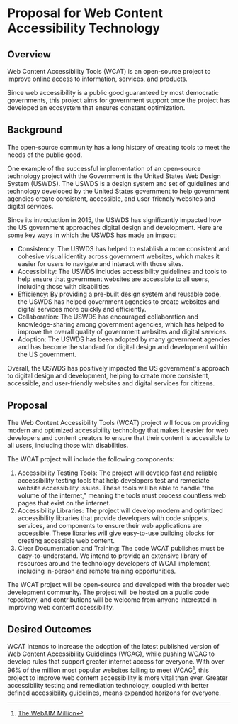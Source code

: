 # Proposal for Web Content Accessibility Technology

## Overview

Web Content Accessibility Tools (WCAT) is an open-source project to improve online access to information, services, and products.

Since web accessibility is a public good guaranteed by most democratic governments, this project aims for government support once the project has developed an ecosystem that ensures constant optimization.

## Background

The open-source community has a long history of creating tools to meet the needs of the public good. 

One example of the successful implementation of an open-source technology project with the Government is the United States Web Design System (USWDS). The USWDS is a design system and set of guidelines and technology developed by the United States government to help government agencies create consistent, accessible, and user-friendly websites and digital services.

Since its introduction in 2015, the USWDS has significantly impacted how the US government approaches digital design and development. Here are some key ways in which the USWDS has made an impact:
- Consistency: The USWDS has helped to establish a more consistent and cohesive visual identity across government websites, which makes it easier for users to navigate and interact with those sites. 
- Accessibility: The USWDS includes accessibility guidelines and tools to help ensure that government websites are accessible to all users, including those with disabilities.
- Efficiency: By providing a pre-built design system and reusable code, the USWDS has helped government agencies to create websites and digital services more quickly and efficiently.
- Collaboration: The USWDS has encouraged collaboration and knowledge-sharing among government agencies, which has helped to improve the overall quality of government websites and digital services.
- Adoption: The USWDS has been adopted by many government agencies and has become the standard for digital design and development within the US government.

Overall, the USWDS has positively impacted the US government's approach to digital design and development, helping to create more consistent, accessible, and user-friendly websites and digital services for citizens. 

## Proposal

The Web Content Accessibility Tools (WCAT) project will focus on providing modern and optimized accessibility technology that makes it easier for web developers and content creators to ensure that their content is accessible to all users, including those with disabilities.

The WCAT project will include the following components:

1. Accessibility Testing Tools: The project will develop fast and reliable accessibility testing tools that help developers test and remediate website accessibility issues. These tools will be able to handle "the volume of the internet," meaning the tools must process countless web pages that exist on the internet.
2. Accessibility Libraries: The project will develop modern and optimized accessibility libraries that provide developers with code snippets, services, and components to ensure their web applications are accessible. These libraries will give easy-to-use building blocks for creating accessible web content.
3. Clear Documentation and Training: The code WCAT publishes must be easy-to-understand. We intend to provide an extensive library of resources around the technology developers of WCAT implement, including in-person and remote training opportunities.

The WCAT project will be open-source and developed with the broader web development community. The project will be hosted on a public code repository, and contributions will be welcome from anyone interested in improving web content accessibility.

## Desired Outcomes

WCAT intends to increase the adoption of the latest published version of Web Content Accessibility Guidelines (WCAG), while pushing WCAG to develop rules that support greater internet access for everyone. With over 96% of the million most popular websites failing to meet WCAG[^1], this project to improve web content accessibility is more vital than ever. Greater accessibility testing and remediation technology, coupled with better defined accessibility guidelines, means expanded horizons for everyone.

[^1]:[The WebAIM Million](https://webaim.org/projects/million/)
